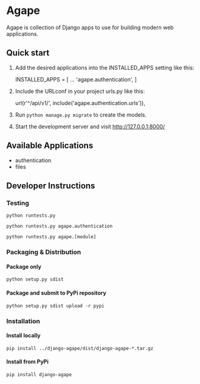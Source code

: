 # Agape


Agape is collection of Django apps to use for building modern
web applications.


## Quick start


1. Add the desired applications into the INSTALLED_APPS setting like this:

    INSTALLED_APPS = [
        ...
        'agape.authentication',
    ]

2. Include the URLconf in your project urls.py like this:

    url(r'^/api/v1/', include('agape.authentication.urls')),


3. Run `python manage.py migrate` to create the models.

4. Start the development server and visit http://127.0.0.1:8000/



## Available Applications

* authentication
* files



## Developer Instructions

### Testing

```
python runtests.py 

python runtests.py agape.authentication

python runtests.py agape.[module]
```

### Packaging & Distribution

#### Package only
```
python setup.py sdist
```

#### Package and submit to PyPi repository

```
python setup.py sdist upload -r pypi
```

### Installation

#### Install locally

```
pip install ../django-agape/dist/django-agape-*.tar.gz
```

#### Install from PyPi

```
pip install django-agape
```